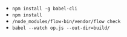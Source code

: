 - `npm install -g babel-cli`
- `npm install`
- `/node_modules/flow-bin/vendor/flow check`
- `babel --watch op.js --out-dir=build/`